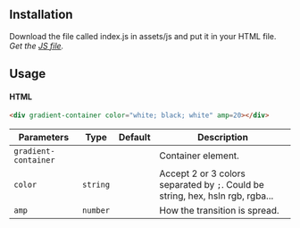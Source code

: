## Installation

Download the file called index.js in assets/js and put it in your HTML file.
_Get the [JS file](https://github.com/thomas-auffroy/hover-over/blob/main/assets/js/index.js)._

## Usage

#### HTML
```html
<div gradient-container color="white; black; white" amp=20></div>
```

| Parameters           | Type     | Default | Description                                                                    |
| -------------------- | -------- | ------- | ------------------------------------------------------------------------------ |
| `gradient-container` |          |         | Container element.                                                             |
| `color`              | `string` |         | Accept 2 or 3 colors separated by `;`. Could be string, hex, hsln rgb, rgba... |
| `amp`                | `number` |         | How the transition is spread.                                                  |



